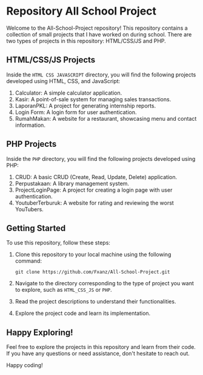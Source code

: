 # Repository All School Project 

Welcome to the All-School-Project  repository! This repository contains a collection of small projects that I have worked on during school. There are two types of projects in this repository: HTML/CSS/JS and PHP.

## HTML/CSS/JS Projects

Inside the `HTML CSS JAVASCRIPT` directory, you will find the following projects developed using HTML, CSS, and JavaScript:

1. Calculator: A simple calculator application.
2. Kasir: A point-of-sale system for managing sales transactions.
3. LaporanPKL: A project for generating internship reports.
4. Login Form: A login form for user authentication.
5. RumahMakan: A website for a restaurant, showcasing menu and contact information.

## PHP Projects

Inside the `PHP` directory, you will find the following projects developed using PHP:

1. CRUD: A basic CRUD (Create, Read, Update, Delete) application.
2. Perpustakaan: A library management system.
3. ProjectLoginPage: A project for creating a login page with user authentication.
4. YoutuberTerburuk: A website for rating and reviewing the worst YouTubers.

## Getting Started

To use this repository, follow these steps:

1. Clone this repository to your local machine using the following command:

   ```
   git clone https://github.com/Fxanz/All-School-Project.git
   ```

2. Navigate to the directory corresponding to the type of project you want to explore, such as `HTML_CSS_JS` or `PHP`.

3. Read the project descriptions to understand their functionalities.

4. Explore the project code and learn its implementation.

## Happy Exploring!

Feel free to explore the projects in this repository and learn from their code. If you have any questions or need assistance, don't hesitate to reach out.

Happy coding!
